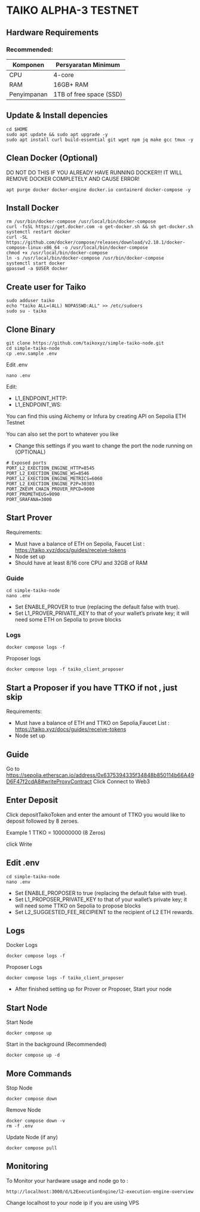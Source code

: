 
# TAIKO ALPHA-3 TESTNET

## Hardware Requirements
### Recommended:
|  Komponen |  Persyaratan Minimum |
| ------------ | ------------ |
| CPU  | 4-core|
| RAM | 16GB+ RAM |
| Penyimpanan  | 1TB of free space (SSD) |

## Update & Install depencies
```
cd $HOME
sudo apt update && sudo apt upgrade -y
sudo apt install curl build-essential git wget npm jq make gcc tmux -y
```

## Clean Docker (Optional)
DO NOT DO THIS IF YOU ALREADY HAVE RUNNING DOCKER!!! IT WILL REMOVE DOCKER COMPLETELY AND CAUSE ERROR!
```
apt purge docker docker-engine docker.io containerd docker-compose -y
```

## Install Docker
```
rm /usr/bin/docker-compose /usr/local/bin/docker-compose
curl -fsSL https://get.docker.com -o get-docker.sh && sh get-docker.sh
systemctl restart docker
curl -SL https://github.com/docker/compose/releases/download/v2.18.1/docker-compose-linux-x86_64 -o /usr/local/bin/docker-compose
chmod +x /usr/local/bin/docker-compose
ln -s /usr/local/bin/docker-compose /usr/bin/docker-compose
systemctl start docker
gpasswd -a $USER docker
```

## Create user for Taiko
```
sudo adduser taiko
echo "taiko ALL=(ALL) NOPASSWD:ALL" >> /etc/sudoers
sudo su - taiko
```

## Clone Binary
```
git clone https://github.com/taikoxyz/simple-taiko-node.git
cd simple-taiko-node
cp .env.sample .env
```

Edit .env
```
nano .env
```

Edit:
- L1_ENDPOINT_HTTP:
- L1_ENDPOINT_WS:

You can find this using Alchemy or Infura by creating API on Sepolia ETH Testnet

You can also set the port to whatever you like

- Change this settings if you want to change the port the node running on (OPTIONAL)
```
# Exposed ports
PORT_L2_EXECTION_ENGINE_HTTP=8545
PORT_L2_EXECTION_ENGINE_WS=8546
PORT_L2_EXECTION_ENGINE_METRICS=6060
PORT_L2_EXECTION_ENGINE_P2P=30303
PORT_ZKEVM_CHAIN_PROVER_RPCD=9000
PORT_PROMETHEUS=9090
PORT_GRAFANA=3000
```
## Start Prover
Requirements:
- Must have a balance of ETH on Sepolia, Faucet List : https://taiko.xyz/docs/guides/receive-tokens
- Node set up
- Should have at least 8/16 core CPU and 32GB of RAM

### Guide
```
cd simple-taiko-node
nano .env
```
- Set ENABLE_PROVER to true (replacing the default false with true).
- Set L1_PROVER_PRIVATE_KEY to that of your wallet’s private key; it will need some ETH on Sepolia to prove blocks

### Logs 
```
docker compose logs -f
```

Proposer logs
```
docker compose logs -f taiko_client_proposer
```
## Start a Proposer if you have TTKO if not , just skip

Requirements:
- Must have a balance of ETH and TTKO on Sepolia,Faucet List : https://taiko.xyz/docs/guides/receive-tokens
- Node set up

## Guide
Go to https://sepolia.etherscan.io/address/0x6375394335f34848b850114b66A49D6F47f2cdA8#writeProxyContract Click Connect to Web3

## Enter Deposit
Click depositTaikoToken and enter the amount of TTKO you would like to deposit followed by 8 zeroes.

Example 1 TTKO = 100000000 (8 Zeros)

click Write

## Edit .env
```
cd simple-taiko-node
nano .env
```
- Set ENABLE_PROPOSER to true (replacing the default false with true).
- Set L1_PROPOSER_PRIVATE_KEY to that of your wallet’s private key; it will need some TTKO on Sepolia to propose blocks
- Set L2_SUGGESTED_FEE_RECIPIENT to the recipient of L2 ETH rewards.

## Logs
Docker Logs
```
docker compose logs -f
```
Proposer Logs
```
docker compose logs -f taiko_client_proposer
```
- After finished setting up for Prover or Proposer, Start your node

## Start Node
Start Node
```
docker compose up
```
Start in the background (Recommended)
```
docker compose up -d
```
## More Commands
Stop Node
```
docker compose down
```
Remove Node
```
docker compose down -v
rm -f .env
```
Update Node (if any)
```
docker compose pull
```
## Monitoring
To Monitor your hardware usage and node go to :
```
http://localhost:3000/d/L2ExecutionEngine/l2-execution-engine-overview
```
Change localhost to your node ip if you are using VPS


